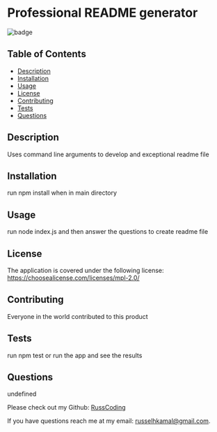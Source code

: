 
  # Professional README generator

  ![badge](https://img.shields.io/badge/license-Mozilla-blue.png)
  
  ## Table of Contents
  - [Description](#description)
  - [Installation](#installation)
  - [Usage](#usage)
  - [License](#license)
  - [Contributing](#contributing)
  - [Tests](#tests)
  - [Questions](#questions)
  
  ## Description

  Uses command line arguments to develop and exceptional readme file

  ## Installation

  run npm install when in main directory

  ## Usage

  run node index.js and then answer the questions to create readme file

  ## License

  The application is covered under the following license:
  https://choosealicense.com/licenses/mpl-2.0/

  ## Contributing

  Everyone in the world contributed to this product

  ## Tests

  run npm test or run the app and see the results

  ## Questions

  undefined

  Please check out my Github: [RussCoding](https://github.com/RussCoding)
  
  If you have questions reach me at my email: russelhkamal@gmail.com.

  
